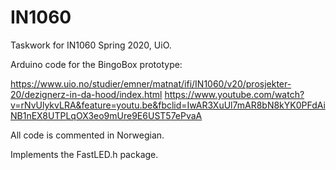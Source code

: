 # IN1060
Taskwork for IN1060 Spring 2020, UiO.

Arduino code for the BingoBox prototype:

https://www.uio.no/studier/emner/matnat/ifi/IN1060/v20/prosjekter-20/dezignerz-in-da-hood/index.html
https://www.youtube.com/watch?v=rNvUlykvLRA&feature=youtu.be&fbclid=IwAR3XuUl7mAR8bN8kYK0PFdAiNB1nEX8UTPLqOX3eo9mUre9E6UST57ePvaA

All code is commented in Norwegian.

Implements the FastLED.h package.
